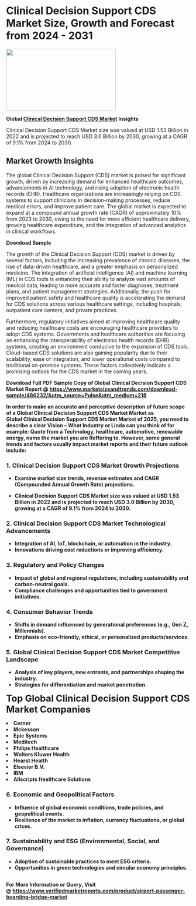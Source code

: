 <H1>Clinical Decision Support CDS Market Size, Growth and Forecast from 2024 - 2031</H1><img class="aligncenter size-medium wp-image-584254" src="https://thirdeyenews.in/wp-content/uploads/2024/09/Global-Market-Research-300x168.jpeg" alt="" width="300" height="168" /><p><strong>Global&nbsp;<a href="https://www.marketsizeandtrends.com/download-sample/486232/&amp;utm_source=Pulse&amp;utm_medium=218">Clinical Decision Support CDS Market</a> Insights</strong></p><p>Clinical Decision Support CDS Market size was valued at USD 1.53 Billion in 2022 and is projected to reach USD 3.0 Billion by 2030, growing at a CAGR of 9.1% from 2024 to 2030.</p><p><h2>Market Growth Insights</h2> <p>The global Clinical Decision Support (CDS) market is poised for significant growth, driven by increasing demand for enhanced healthcare outcomes, advancements in AI technology, and rising adoption of electronic health records (EHR). Healthcare organizations are increasingly relying on CDS systems to support clinicians in decision-making processes, reduce medical errors, and improve patient care. The global market is expected to expand at a compound annual growth rate (CAGR) of approximately 10% from 2023 to 2030, owing to the need for more efficient healthcare delivery, growing healthcare expenditure, and the integration of advanced analytics in clinical workflows.</p> <p><strong>Download Sample</strong></p> <p>The growth of the Clinical Decision Support (CDS) market is driven by several factors, including the increasing prevalence of chronic diseases, the rise of data-driven healthcare, and a greater emphasis on personalized medicine. The integration of artificial intelligence (AI) and machine learning (ML) in CDS tools is enhancing their ability to analyze vast amounts of medical data, leading to more accurate and faster diagnoses, treatment plans, and patient management strategies. Additionally, the push for improved patient safety and healthcare quality is accelerating the demand for CDS solutions across various healthcare settings, including hospitals, outpatient care centers, and private practices.</p> <p>Furthermore, regulatory initiatives aimed at improving healthcare quality and reducing healthcare costs are encouraging healthcare providers to adopt CDS systems. Governments and healthcare authorities are focusing on enhancing the interoperability of electronic health records (EHR) systems, creating an environment conducive to the expansion of CDS tools. Cloud-based CDS solutions are also gaining popularity due to their scalability, ease of integration, and lower operational costs compared to traditional on-premise systems. These factors collectively indicate a promising outlook for the CDS market in the coming years.</p> <p><strong></p><p><span class=""><strong>Download Full PDF Sample Copy of Global Clinical Decision Support CDS Market Report</strong> @ <a href="https://www.marketsizeandtrends.com/download-sample/486232/&amp;utm_source=Pulse&amp;utm_medium=218" target="_blank">https://www.marketsizeandtrends.com/download-sample/486232/&amp;utm_source=Pulse&amp;utm_medium=218</a></span></p><p>In order to make an accurate and perceptive description of future scope of a Global&nbsp;Clinical Decision Support CDS Market Market as Global&nbsp;Clinical Decision Support CDS Market Market of 2025, you need to describe a clear Vision &ndash; What Industry or Linda can you think of for example: Quote from a Technology, healthcare, automotive, renewable energy, name the market you are Reffering to. However, some general trends and factors usually impact market reports and their future outlook include:</p><h3>1.&nbsp;<strong>Clinical Decision Support CDS Market Growth Projections</strong></h3><ul><li>Examine market size trends, revenue estimates and CAGR (Compounded Annual Growth Rate) projections.</li><li><p>Clinical Decision Support CDS Market size was valued at USD 1.53 Billion in 2022 and is projected to reach USD 3.0 Billion by 2030, growing at a CAGR of 9.1% from 2024 to 2030.</p></li></ul><h3>2.&nbsp;<strong>Clinical Decision Support CDS Market Technological Advancements</strong></h3><ul><li>Integration of AI, IoT, blockchain, or automation in the industry.</li><li>Innovations driving cost reductions or improving efficiency.</li></ul><h3>3.&nbsp;<strong>Regulatory and Policy Changes</strong></h3><ul><li>Impact of global and regional regulations, including sustainability and carbon-neutral goals.</li><li>Compliance challenges and opportunities tied to government initiatives.</li></ul><h3>4.&nbsp;<strong>Consumer Behavior Trends</strong></h3><ul><li>Shifts in demand influenced by generational preferences (e.g., Gen Z, Millennials).</li><li>Emphasis on eco-friendly, ethical, or personalized products/services.</li></ul><h3>5.&nbsp;<strong>Global Clinical Decision Support CDS Market Competitive Landscape</strong></h3><ul><li>Analysis of key players, new entrants, and partnerships shaping the industry.</li><li>Strategies for differentiation and market penetration.</li></ul><p data-pm-slice="1 1 []"><span style="color: inherit; font-family: inherit; font-size: 25px;">Top Global Clinical Decision Support CDS Market Companies</span></p><div class="" data-test-id=""><p><li>Cerner</li><li> Mckesson</li><li> Epic Systems</li><li> Meditech</li><li> Philips Healthcare</li><li> Wolters Kluwer Health</li><li> Hearst Health</li><li> Elsevier B.V.</li><li> IBM</li><li> Allscripts Healthcare Solutions</li></p></div><h3>6.&nbsp;<strong>Economic and Geopolitical Factors</strong></h3><ul><li>Influence of global economic conditions, trade policies, and geopolitical events.</li><li>Resilience of the market to inflation, currency fluctuations, or global crises.</li></ul><h3>7.&nbsp;<strong>Sustainability and ESG (Environmental, Social, and Governance)</strong></h3><ul><li>Adoption of sustainable practices to meet ESG criteria.</li><li>Opportunities in green technologies and circular economy principles.</li></ul><h2><strong style="font-size: 14px;">For More Information or Query, Visit @&nbsp;</strong><a style="background-color: #ffffff; font-size: 14px;" href="https://www.marketsizeandtrends.com/report/clinical-decision-support-cds-market/" target="_blank">https://www.verifiedmarketreports.com/product/airport-passenger-boarding-bridge-market</a></h2>
